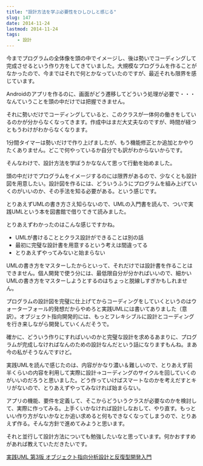 ```yaml
---
title: "設計方法を学ぶ必要性をひしひしと感じる"
slug: 147
date: 2014-11-24
lastmod: 2014-11-24
tags:
    - 設計
---
```


今までプログラムの全体像を頭の中でイメージし、後は勢いでコーディングして完成させるという作り方をしてきていました。大規模なプログラムを作ることがなかったので、今まではそれで何とかなっていたのですが、最近それも限界を感じています。

Androidのアプリを作るのに、画面がどう遷移してどういう処理が必要で・・・なんていうことを頭の中だけでは把握できません。

それに勢いだけでコーディングしていると、このクラスが一体何の働きをしているのかが分からなくなってきます。作成中はまだ大丈夫なのですが、時間が経つともうわけがわからなくなります。

1分間タイマーは勢いだけで作り上げましたが、もう機能修正とか追加とかやりたくありません。どこで何やっているか自分でも訳がわからないからです。

そんなわけで、設計方法を学ぼうかななんて思って行動を始めました。

頭の中だけでプログラムをイメージするのには限界があるので、少なくとも設計図を用意したい。設計図を作るには、どういうふうにプログラムを組み上げていくのがいいのか、その手法を知る必要がある。という感じです。

とりあえずUMLの書き方さえ知らないので、UMLの入門書を読んで、ついで実践UMLという本を図書館で借りてきて読みました。

とりあえずわかったのはこんな感じですかね。

<ul>
<li>UMLが書けることとクラス設計ができることは別の話</li>
<li>最初に完璧な設計書を用意するという考えは間違ってる</li>
<li>とりあえずやってみないと始まらない</li>
</ul>

UMLの書き方をマスターしたからといって、それだけでは設計書を作ることはできません。個人開発で使う分には、最低限自分が分かればいいので、細かいUMLの書き方をマスターしようとするのはちょっと脱線しすぎかもしれません。

プログラムの設計図を完璧に仕上げてからコーディングをしていくというのはウォーターフォール的発想だからやめろと実践UMLには書いてありました（意訳）。オブジェクト指向開発的には、もっとフレキシブルに設計とコーディングを行き来しながら開発していくんだそうで。

確かに、どういう作りにすればいいのかと完璧な設計を求めるあまりに、プログラムが完成しなければなんのための設計なんだという話になりますもんね。まあ今の私がそうなんですけど。

実践UMLを読んで感じたのは、内容がかなり濃い＆難しいので、とりあえず前半くらいの内容を利用して実際に設計→コーディングのサイクルを回していくのがいいのだろうと思いました。どう作っていけばスマートなのかを考えだすとキリがないので、とりあえずやってみなければ始まらない。

アプリの機能、要件を定義して、そこからどういうクラスが必要なのかを検討して、実際に作ってみる。上手くいかなければ設計しなおして、やり直す。もっといい作り方がないかなとか追い求めると何もできなくなってしまうので、とりあえず作る。そんな方針で進めてみようと思います。

それと並行して設計方法についても勉強したいなと思っています。何かおすすめがあれば教えていただきたいです。

<div data-role="amazonjs" data-asin="4894716828" data-locale="JP" data-tmpl="" data-img-size="" class="asin_4894716828_JP_ amazonjs_item"><div class="amazonjs_indicator"><span class="amazonjs_indicator_img"></span><a class="amazonjs_indicator_title" href="#">実践UML 第3版 オブジェクト指向分析設計と反復型開発入門</a><span class="amazonjs_indicator_footer"></span></div></div>

  